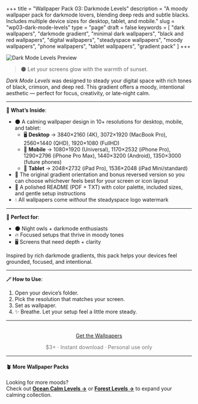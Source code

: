 +++
title = "Wallpaper Pack 03: Darkmode Levels"
description = "A moody wallpaper pack for darkmode lovers, blending deep reds and subtle blacks. Includes multiple device sizes for desktop, tablet, and mobile."
slug = "wp03-dark-mode-levels"
type = "page"
draft = false
keywords = [
  "dark wallpapers", "darkmode gradient", "minimal dark wallpapers",
  "black and red wallpapers", "digital wallpapers", "steadyspace wallpapers",
  "moody wallpapers", "phone wallpapers", "tablet wallpapers", "gradient pack"
]
+++

![Dark Mode Levels Preview](/images/wp03-dark-mode-levels/darkmodecover.png)

> 🌑 Let your screens glow with the warmth of sunset.

_Dark Mode Levels_ was designed to steady your digital space with rich tones of black, crimson, and deep red. This gradient offers a moody, intentional aesthetic — perfect for focus, creativity, or late-night calm.

---

<div class="highlight-box">

**📂 What’s Inside**:

- 🌑 A calming wallpaper design in 10+ resolutions for desktop, mobile, and tablet:
  - 🖥 **Desktop** → 3840×2160 (4K), 3072×1920 (MacBook Pro), 2560×1440 (QHD), 1920×1080 (FullHD)
  - 📱 **Mobile** → 1080×1920 (Universal), 1170×2532 (iPhone Pro), 1290×2796 (iPhone Pro Max), 1440×3200 (Android), 1350×3000 (future phones)
  - 📱 **Tablet** → 2048×2732 (iPad Pro), 1536×2048 (iPad Mini/standard)
- 🔄 The original gradient orientation and bonus reversed version so you can choose whichever feels best for your screen or icon layout
- 📄 A polished README (PDF + TXT) with color palette, included sizes, and gentle setup instructions
- 💧 All wallpapers come _without_ the steadyspace logo watermark</div>

---
 
<div class="highlight-box">

**🖤 Perfect for**:

- 🌑 Night owls + darkmode enthusiasts
- 🔥 Focused setups that thrive in moody tones
- 🖥 Screens that need depth + clarity

Inspired by rich darkmode gradients, this pack helps your devices feel grounded, focused, and intentional.</div>

---

<div class="highlight-box">

**🪄 How to Use**:

1. Open your device’s folder.
2. Pick the resolution that matches your screen.
3. Set as wallpaper.
4. ✨ Breathe. Let your setup feel a little more steady. </div>

---  

<div style="text-align: center; margin-top: 2rem;">
  <a class="gumroad-button" href="https://steadyspace.gumroad.com/l/wp03_darkmode">Get the Wallpapers</a>
  <p style="font-size: 0.9rem; color: #777;">$3+ · Instant download · Personal use only</p>
</div>

---

#### 🪴 More Wallpaper Packs  
Looking for more moods?  
Check out [**Ocean Calm Levels →**](/wp04-ocean-calm-levels) or [**Forest Levels →**](/wp05-forest-levels) to expand your calming collection.  
